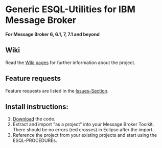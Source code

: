 # Generic ESQL-Utilities for IBM Message Broker
**For Message Broker 6, 6.1, 7, 7.1 and beyond**

## Wiki
Read the [Wiki pages](https://github.com/mqsiuser/Generic-ESQL-Utilities/wiki) for further information about the project.

## Feature requests
Feature requests are listed in the [Issues-Section](https://github.com/mqsiuser/Generic-ESQL-Utilities/issues).

## Install instructions:
1. [Download](https://github.com/mqsiuser/Generic-ESQL-Utilities/archives/master) the code. 
2. Extract and import "as a project" into your Message Broker Toolkit. 
   There should be no errors (red crosses) in Eclipse after the import. 
3. Reference the project from your existing projects and start using the ESQL-PROCEDUREs.

